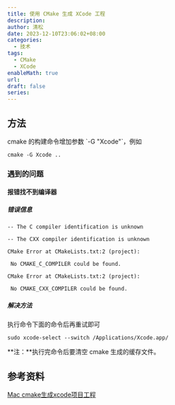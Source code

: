 ```yaml
---
title: 使用 CMake 生成 XCode 工程
description: 
author: 清松
date: 2023-12-10T23:06:02+08:00
categories:
  - 技术
tags:
  - CMake
  - XCode
enableMath: true
url: 
draft: false
series:
---
```

## 方法
cmake 的构建命令增加参数 \`-G "Xcode"\`，例如  
``` shell
cmake -G Xcode ..
``` 

### 遇到的问题
#### 报错找不到编译器
##### 错误信息
``` text
-- The C compiler identification is unknown

-- The CXX compiler identification is unknown

CMake Error at CMakeLists.txt:2 (project):

 No CMAKE_C_COMPILER could be found.

CMake Error at CMakeLists.txt:2 (project):

 No CMAKE_CXX_COMPILER could be found.
``` 

##### 解决方法
执行命令下面的命令后再重试即可
``` shell
sudo xcode-select --switch /Applications/Xcode.app/
```
**注：**执行完命令后要清空 cmake 生成的缓存文件。

## 参考资料
[Mac cmake生成xcode项目工程](https://blog.csdn.net/song_esther/article/details/105419945)  
